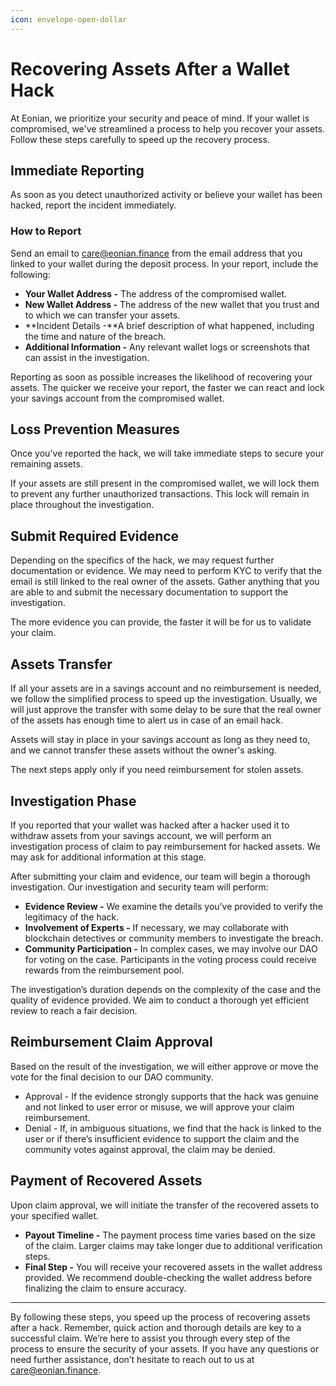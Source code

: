 ```yaml
---
icon: envelope-open-dollar
---
```


# Recovering Assets After a Wallet Hack

At Eonian, we prioritize your security and peace of mind. If your wallet is compromised, we've streamlined a process to help you recover your assets. Follow these steps carefully to speed up the recovery process.

## Immediate Reporting

As soon as you detect unauthorized activity or believe your wallet has been hacked, report the incident immediately.

### How to Report

Send an email to [care@eonian.finance](mailto:care@eonian.finance) from the email address that you linked to your wallet during the deposit process. In your report, include the following:

* **Your Wallet Address -** The address of the compromised wallet.
* **New Wallet Address -** The address of the new wallet that you trust and to which we can transfer your assets.
* **Incident Details -**A brief description of what happened, including the time and nature of the breach.
* **Additional Information -** Any relevant wallet logs or screenshots that can assist in the investigation.

Reporting as soon as possible increases the likelihood of recovering your assets. The quicker we receive your report, the faster we can react and lock your savings account from the compromised wallet.

## Loss Prevention Measures

Once you've reported the hack, we will take immediate steps to secure your remaining assets.

If your assets are still present in the compromised wallet, we will lock them to prevent any further unauthorized transactions. This lock will remain in place throughout the investigation.

## Submit Required Evidence

Depending on the specifics of the hack, we may request further documentation or evidence. We may need to perform KYC to verify that the email is still linked to the real owner of the assets. Gather anything that you are able to and submit the necessary documentation to support the investigation.

The more evidence you can provide, the faster it will be for us to validate your claim.

## Assets Transfer

If all your assets are in a savings account and no reimbursement is needed, we follow the simplified process to speed up the investigation. Usually, we will just approve the transfer with some delay to be sure that the real owner of the assets has enough time to alert us in case of an email hack.&#x20;

Assets will stay in place in your savings account as long as they need to, and we cannot transfer these assets without the owner's asking.&#x20;

The next steps apply only if you need reimbursement for stolen assets.

## **Investigation Phase**

If you reported that your wallet was hacked after a hacker used it to withdraw assets from your savings account, we will perform an investigation process of claim to pay reimbursement for hacked assets. We may ask for additional information at this stage.

After submitting your claim and evidence, our team will begin a thorough investigation. Our investigation and security team will perform:

* **Evidence Review -** We examine the details you’ve provided to verify the legitimacy of the hack.
* **Involvement of Experts -** If necessary, we may collaborate with blockchain detectives or community members to investigate the breach.
* **Community Participation -** In complex cases, we may involve our DAO for voting on the case. Participants in the voting process could receive rewards from the reimbursement pool.

The investigation’s duration depends on the complexity of the case and the quality of evidence provided. We aim to conduct a thorough yet efficient review to reach a fair decision.

## Reimbursement Claim Approval

Based on the result of the investigation, we will either approve or move the vote for the final decision to our DAO community.&#x20;

* Approval - If the evidence strongly supports that the hack was genuine and not linked to user error or misuse, we will approve your claim reimbursement.
* Denial - If, in ambiguous situations, we find that the hack is linked to the user or if there’s insufficient evidence to support the claim and the community votes against approval, the claim may be denied.&#x20;

## Payment of Recovered Assets

Upon claim approval, we will initiate the transfer of the recovered assets to your specified wallet.

* **Payout Timeline -** The payment process time varies based on the size of the claim. Larger claims may take longer due to additional verification steps.
* **Final Step -** You will receive your recovered assets in the wallet address provided. We recommend double-checking the wallet address before finalizing the claim to ensure accuracy.

***

By following these steps, you speed up the process of recovering assets after a hack. Remember, quick action and thorough details are key to a successful claim. We’re here to assist you through every step of the process to ensure the security of your assets. If you have any questions or need further assistance, don’t hesitate to reach out to us at [care@eonian.finance](mailto:care@eonian.finance).

